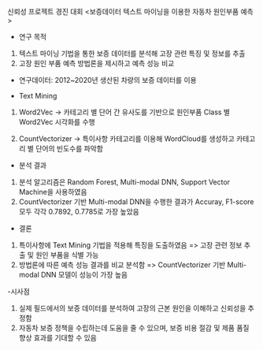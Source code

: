 신뢰성 프로젝트 경진 대회
<보증데이터 텍스트 마이닝을 이용한 자동차 원인부품 예측>

- 연구 목적
1) 텍스트 마이닝 기법을 통한 보증 데이터를 분석해 고장 관련 특징 및 정보를 추출
2) 고장 원인 부품 예측 방법론을 제시하고 예측 성능 비교

- 연구데이터: 2012~2020년 생산된 차량의 보증 데이터를 이용

- Text Mining
1) Word2Vec
-> 카테고리 별 단어 간 유사도를 기반으로 원인부품 Class 별 Word2Vec 시각화를 수행

2) CountVectorizer
-> 특이사항 카테고리를 이용해 WordCloud를 생성하고 카테고리 별 단어의 빈도수를 파악함

- 분석 결과
1) 분석 알고리즘은 Random Forest, Multi-modal DNN, Support Vector Machine을 사용하였음
2) CountVectorizer 기반 Multi-modal DNN을 수행한 결과가 Accuray, F1-score 모두 각각 0.7892, 0.7785로 가장 높았음

- 결론
1) 특이사항에 Text Mining 기법을 적용해 특징을 도출하였음 => 고장 관련 정보 추출 및 원인 부품을 식별 가능
2) 방법론에 따른 예측 성능 결과를 비교 분석함 => CountVectorizer 기반 Multi-modal DNN 모델이 성능이 가장 높음

-시사점
1) 실제 필드에서의 보증 데이터를 분석하여 고장의 근본 원인을 이해하고 신뢰성을 추정함
2) 자동차 보증 정책을 수립하는데 도움을 줄 수 있으며, 보증 비용 절감 및 제품 품질 향상 효과를 기대할 수 있음
